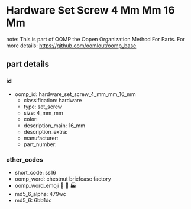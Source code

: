 # Hardware Set Screw 4 Mm Mm 16 Mm  

note: This is part of OOMP the Oopen Organization Method For Parts. For more details: https://github.com/oomlout/oomp_base

##  part details





### id
* oomp_id: hardware_set_screw_4_mm_mm_16_mm
  * classification: hardware
  * type: set_screw
  * size: 4_mm_mm
  * color: 
  * description_main: 16_mm
  * description_extra: 
  * manufacturer: 
  * part_number: 

### other_codes
* short_code: ss16
* oomp_word: chestnut briefcase factory
* oomp_word_emoji :chestnut: :briefcase: :factory:
* md5_6_alpha: 479wc
* md5_6: 6bb1dc